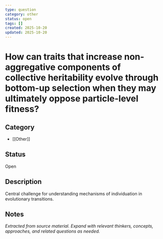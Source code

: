 ```yaml
---
type: question
category: other
status: open
tags: []
created: 2025-10-20
updated: 2025-10-20
---
```


# How can traits that increase non-aggregative components of collective heritability evolve through bottom-up selection when they may ultimately oppose particle-level fitness?

## Category

- [[Other]]

## Status

Open

## Description

Central challenge for understanding mechanisms of individuation in evolutionary transitions.

## Notes

*Extracted from source material. Expand with relevant thinkers, concepts, approaches, and related questions as needed.*
